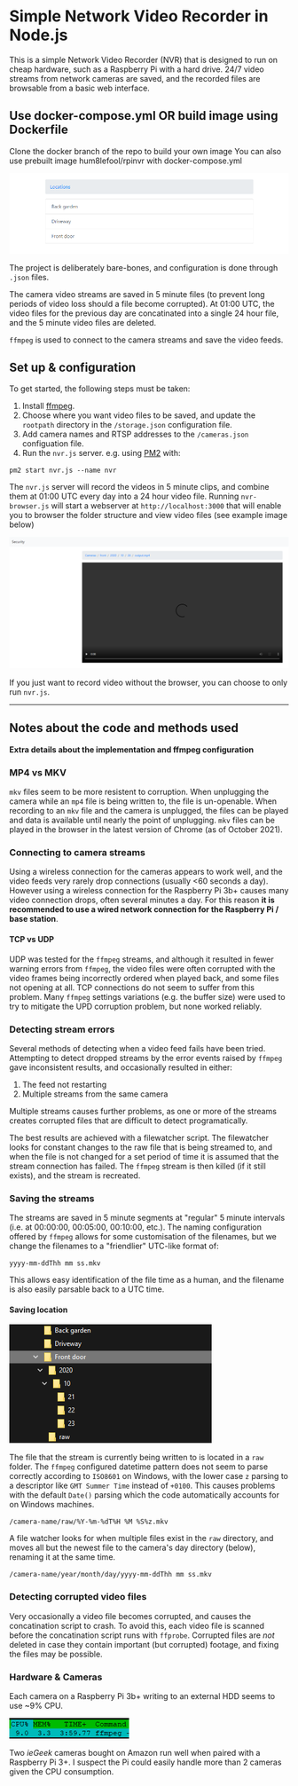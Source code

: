 # Simple Network Video Recorder  in Node.js
This is a simple Network Video Recorder (NVR) that is designed to run on cheap hardware, such as a Raspberry Pi with a hard drive. 24/7 video streams from network cameras are saved, and the recorded files are browsable from a basic web interface.

## Use docker-compose.yml OR build image using Dockerfile
Clone the docker branch of the repo to build your own image
You can also use prebuilt image hum8lefool/rpinvr with docker-compose.yml

![Camera locations](/images/camera-locations.png)

The project is deliberately bare-bones, and configuration is done through `.json` files.

The camera video streams are saved in 5 minute files (to prevent long periods of video loss should a file become corrupted). At 01:00 UTC, the video files for the previous day are concatinated into a single 24 hour file, and the 5 minute video files are deleted.

`ffmpeg` is used to connect to the camera streams and save the video feeds.


## Set up & configuration
To get started, the following steps must be taken:
1. Install [ffmpeg](https://ffmpeg.org/).
2. Choose where you want video files to be saved, and update the `rootpath` directory in the `/storage.json` configuration file.
3. Add camera names and RTSP addresses to the `/cameras.json` configuation file.
4. Run the `nvr.js` server. e.g. using [PM2](https://pm2.keymetrics.io/) with: 
```
pm2 start nvr.js --name nvr
```

The `nvr.js` server will record the videos in 5 minute clips, and combine them at 01:00 UTC every day into a 24 hour video file.
Running `nvr-browser.js` will start a webserver at `http://localhost:3000` that will enable you to browser the folder structure and view video files (see example image below)

![Video example](/images/video-example.png)

If you just want to record video without the browser, you can choose to only run `nvr.js`.

---

## Notes about the code and methods used
**Extra details about the implementation and ffmpeg configuration**

### MP4 vs MKV
`mkv` files seem to be more resistent to corruption. When unplugging the camera while an `mp4` file is being written to, the file is un-openable. When recording to an `mkv` file and the camera is unplugged, the files can be played and data is available until nearly the point of unplugging. `mkv` files can be played in the browser in the latest version of Chrome (as of October 2021). 

### Connecting to camera streams
Using a wireless connection for the cameras appears to work well, and the video feeds very rarely drop connections (usually <60 seconds a day). However using a wireless connection for the Raspberry Pi 3b+ causes many video connection drops, often several minutes a day. For this reason **it is recommended to use a wired network connection for the Raspberry Pi / base station**.

#### TCP vs UDP
UDP was tested for the `ffmpeg` streams, and although it resulted in fewer warning errors from `ffmpeg`, the video files were often corrupted with the video frames being incorrectly ordered when played back, and some files not opening at all. TCP connections do not seem to suffer from this problem. Many `ffmpeg` settings variations (e.g. the buffer size) were used to try to mitigate the UPD corruption problem, but none worked reliably.

### Detecting stream errors
Several methods of detecting when a video feed fails have been tried. Attempting to detect dropped streams by the error events raised by `ffmpeg` gave inconsistent results, and occasionally resulted in either: 
1. The feed not restarting
2. Multiple streams from the same camera

Multiple streams causes further problems, as one or more of the streams creates corrupted files that are difficult to detect programatically.

The best results are achieved with a filewatcher script. The filewatcher looks for constant changes to the raw file that is being streamed to, and when the file is not changed for a set period of time it is assumed that the stream connection has failed. The `ffmpeg` stream is then killed (if it still exists), and the stream is recreated.

### Saving the streams
The streams are saved in 5 minute segments at "regular" 5 minute intervals (i.e. at 00:00:00, 00:05:00, 00:10:00, etc.). The naming configuration offered by `ffmpeg` allows for some customisation of the filenames, but we change the filenames to a "friendlier" UTC-like format of:
```
yyyy-mm-ddThh mm ss.mkv
``` 
This allows easy identification of the file time as a human, and the filename is also easily parsable back to a UTC time. 

#### Saving location

![Camera locations](/images/folders.png)

The file that the stream is currently being written to is located in a `raw` folder. The `ffmpeg` configured datetime pattern does not seem to parse correctly according to `ISO8601` on Windows, with the lower case `z` parsing to a descriptor like `GMT Summer Time` instead of `+0100`. This causes problems with the default `Date()` parsing which the code automatically accounts for on Windows machines.
```
/camera-name/raw/%Y-%m-%dT%H %M %S%z.mkv
```
A file watcher looks for when multiple files exist in the `raw` directory, and moves all but the newest file to the camera's day directory (below), renaming it at the same time.
```
/camera-name/year/month/day/yyyy-mm-ddThh mm ss.mkv
```

### Detecting corrupted video files
Very occasionally a video file becomes corrupted, and causes the concatination script to crash. To avoid this, each video file is scanned before the concatination script runs with `ffprobe`. Corrupted files are _not_ deleted in case they contain important (but corrupted) footage, and fixing the files may be possible.

### Hardware & Cameras
Each camera on a Raspberry Pi 3b+ writing to an external HDD seems to use ~9% CPU.

![CPU use](/images/cpu-use.png)

Two _ieGeek_ cameras bought on Amazon run well when paired with a Raspberry Pi 3+. I suspect the Pi could easily handle more than 2 cameras given the CPU consumption.

